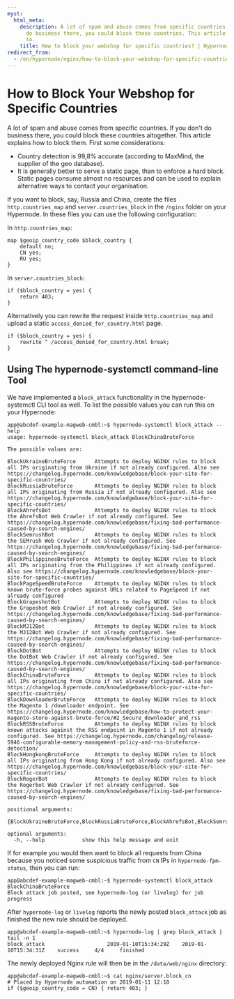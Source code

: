 ```yaml
---
myst:
  html_meta:
    description: A lot of spam and abuse comes from specific countries. If you don’t
      do business there, you could block these countries. This article explains how
      to.
    title: How to block your webshop for specific countries? | Hypernode
redirect_from:
  - /en/hypernode/nginx/how-to-block-your-webshop-for-specific-countries/
---
```


<!-- source: https://support.hypernode.com/en/hypernode/nginx/how-to-block-your-webshop-for-specific-countries/ -->

# How to Block Your Webshop for Specific Countries

A lot of spam and abuse comes from specific countries. If you don't do business there, you could block these countries altogether. This article explains how to block them. First some considerations:

- Country detection is 99,8% accurate (according to MaxMind, the supplier of the geo database).
- It is generally better to serve a static page, than to enforce a hard block. Static pages consume almost no resources and can be used to explain alternative ways to contact your organisation.

If you want to block, say, Russia and China, create the files `http.countries_map` and `server.countries_block` in the `/nginx` folder on your Hypernode. In these files you can use the following configuration:

In `http.countries_map`:

```nginx
map $geoip_country_code $block_country {
    default no;
    CN yes;
    RU yes;
}
```

In `server.countries_block`:

```nginx
if ($block_country = yes) {
    return 403;
}
```

Alternatively you can rewrite the request inside `http.countries_map` and upload a static `access_denied_for_country.html` page.

```nginx
if ($block_country = yes) {
    rewrite ^ /access_denied_for_country.html break;
}
```

## Using The hypernode-systemctl command-line Tool

We have implemented a `block_attack` functionality in the hypernode-systemctl CLI tool as well. To list the possible values you can run this on your Hypernode:

```console
app@abcdef-example-magweb-cmbl:~$ hypernode-systemctl block_attack --help
usage: hypernode-systemctl block_attack BlockChinaBruteForce

The possible values are:

BlockUkraineBruteForce      Attempts to deploy NGINX rules to block all IPs originating from Ukraine if not already configured. Also see https://changelog.hypernode.com/knowledgebase/block-your-site-for-specific-countries/
BlockRussiaBruteForce       Attempts to deploy NGINX rules to block all IPs originating from Russia if not already configured. Also see https://changelog.hypernode.com/knowledgebase/block-your-site-for-specific-countries/
BlockAhrefsBot              Attempts to deploy NGINX rules to block the AhrefsBot Web Crawler if not already configured. See https://changelog.hypernode.com/knowledgebase/fixing-bad-performance-caused-by-search-engines/
BlockSemrushBot             Attempts to deploy NGINX rules to block the SEMrush Web Crawler if not already configured. See https://changelog.hypernode.com/knowledgebase/fixing-bad-performance-caused-by-search-engines/
BlockPhilippinesBruteForce  Attempts to deploy NGINX rules to block all IPs originating from the Philippines if not already configured. Also see https://changelog.hypernode.com/knowledgebase/block-your-site-for-specific-countries/
BlockPageSpeedBruteForce    Attempts to deploy NGINX rules to block known brute-force probes against URLs related to PageSpeed if not already configured
BlockGrapeshotBot           Attempts to deploy NGINX rules to block the Grapeshot Web Crawler if not already configured. See https://changelog.hypernode.com/knowledgebase/fixing-bad-performance-caused-by-search-engines/
BlockMJ12Bot                Attempts to deploy NGINX rules to block the MJ12Bot Web Crawler if not already configured. See https://changelog.hypernode.com/knowledgebase/fixing-bad-performance-caused-by-search-engines/
BlockDotBot                 Attempts to deploy NGINX rules to block the DotBot Web Crawler if not already configured. See https://changelog.hypernode.com/knowledgebase/fixing-bad-performance-caused-by-search-engines/
BlockChinaBruteForce        Attempts to deploy NGINX rules to block all IPs originating from China if not already configured. Also see https://changelog.hypernode.com/knowledgebase/block-your-site-for-specific-countries/
BlockDownloaderBruteForce   Attempts to deploy NGINX rules to block the Magento 1 /downloader endpoint. See https://changelog.hypernode.com/knowledgebase/how-to-protect-your-magento-store-against-brute-force/#2_Secure_downloader_and_rss
BlockRSSBruteForce          Attempts to deploy NGINX rules to block known attacks against the RSS endpoint in Magento 1 if not already configured. See https://changelog.hypernode.com/changelog/release-5946-configurable-memory-management-policy-and-rss-bruteforce-detection/
BlockHongkongBruteForce     Attempts to deploy NGINX rules to block all IPs originating from Hong Kong if not already configured. Also see https://changelog.hypernode.com/knowledgebase/block-your-site-for-specific-countries/
BlockRogerBot               Attempts to deploy NGINX rules to block the Rogerbot Web Crawler if not already configured. See https://changelog.hypernode.com/knowledgebase/fixing-bad-performance-caused-by-search-engines/

positional arguments:
  {BlockUkraineBruteForce,BlockRussiaBruteForce,BlockAhrefsBot,BlockSemrushBot,BlockPhilippinesBruteForce,BlockPageSpeedBruteForce,BlockGrapeshotBot,BlockMJ12Bot,BlockDotBot,BlockChinaBruteForce,BlockDownloaderBruteForce,BlockRSSBruteForce,BlockHongkongBruteForce,BlockRogerBot}

optional arguments:
  -h, --help            show this help message and exit
```

If for example you would then want to block all requests from China because you noticed some suspicious traffic from `CN` IPs in `hypernode-fpm-status`, then you can run:

```console
app@abcdef-example-magweb-cmbl:~$ hypernode-systemctl block_attack BlockChinaBruteForce
Block attack job posted, see hypernode-log (or livelog) for job progress
```

After `hypernode-log` or `livelog` reports the newly posted `block_attack` job as finished the new rule should be deployed.

```console
app@abcdef-example-magweb-cmbl:~$ hypernode-log | grep block_attack | tail -n 1
block_attack                    2019-01-10T15:34:29Z    2019-01-10T15:34:31Z    success     4/4     finished
```

The newly deployed Nginx rule will then be in the `/data/web/nginx` directory:

```nginx
app@abcdef-example-magweb-cmbl:~$ cat nginx/server.block_cn
# Placed by Hypernode automation on 2019-01-11 12:18
if ($geoip_country_code = CN) { return 403; }
```

